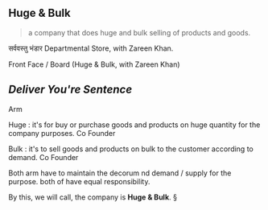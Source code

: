 ## Huge & Bulk
> a company that does huge and bulk selling of products and goods.

सर्ववस्तु भंडार
Departmental Store, with Zareen Khan.

Front Face / Board
(Huge & Bulk, with Zareen Khan)

*Deliver You're Sentence*
-------------------------

Arm

Huge : it's for buy or purchase goods and products on huge quantity for the company purposes.
Co Founder 

Bulk : it's to sell goods and products on bulk to the customer according to demand. 
Co Founder 

Both arm have to maintain the decorum nd demand / supply for the purpose.
both of have equal responsibility.

By this, we will call, the company is <b>Huge & Bulk</b>. §
